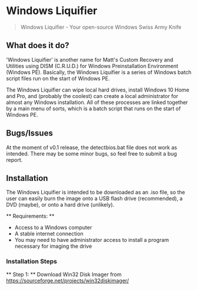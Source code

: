 # Windows Liquifier
 > Windows Liquifier - Your open-source Windows Swiss Army Knife

## What does it do?

'Windows Liquifier' is another name for Matt's Custom Recovery and Utilities using DISM (C.R.U.D.) for Windows Preinstallation Environment (Windows PE).
Basically, the Windows Liquifier is a series of Windows batch script files run on the start of Windows PE.

The Windows Liquifier can wipe local hard drives, install Windows 10 Home and Pro, and (probably the coolest) can create a local administrator for almost any Windows installation.
All of these processes are linked together by a main menu of sorts, which is a batch script that runs on the start of Windows PE.

## Bugs/Issues

At the moment of v0.1 release, the detectbios.bat file does not work as intended. There may be some minor bugs, so feel free to submit a bug report.

## Installation

The Windows Liquifier is intended to be downloaded as an .iso file, so the user can easily burn the image onto a USB flash drive (recommended), a DVD (maybe), or onto a hard drive (unlikely).

** Requirements: **
 - Access to a Windows computer
 - A stable internet connection
 - You may need to have administrator access to install a program necessary for imaging the drive

### Installation Steps

** Step 1: ** Download Win32 Disk Imager from https://sourceforge.net/projects/win32diskimager/
